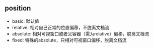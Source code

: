 ## position

- basic: 默认值
- relative: 相对自己正常的位置偏移，不脱离文档流
- absolute: 相对可视窗口或者父容器（需为relative）偏移，脱离文档流
- fixed: 特殊的absolute，只相对可视窗口偏移，脱离文档流